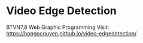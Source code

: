 # Video Edge Detection

BTVN7,8 Web Graphic Programming
Visit: https://hongocquyen.github.io/video-edgedetection/
